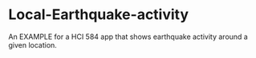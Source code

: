 # Local-Earthquake-activity


An EXAMPLE for a HCI 584 app that shows earthquake activity around a given location.

